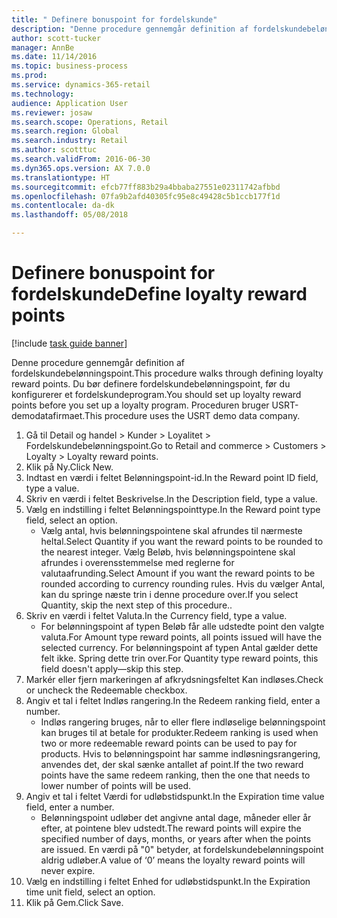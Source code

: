 ```yaml
--- 
title: " Definere bonuspoint for fordelskunde"
description: "Denne procedure gennemgår definition af fordelskundebelønningspoint."
author: scott-tucker
manager: AnnBe
ms.date: 11/14/2016
ms.topic: business-process
ms.prod: 
ms.service: dynamics-365-retail
ms.technology: 
audience: Application User
ms.reviewer: josaw
ms.search.scope: Operations, Retail
ms.search.region: Global
ms.search.industry: Retail
ms.author: scotttuc
ms.search.validFrom: 2016-06-30
ms.dyn365.ops.version: AX 7.0.0
ms.translationtype: HT
ms.sourcegitcommit: efcb77ff883b29a4bbaba27551e02311742afbbd
ms.openlocfilehash: 07fa9b2afd40305fc95e8c49428c5b1ccb177f1d
ms.contentlocale: da-dk
ms.lasthandoff: 05/08/2018

---
```

# <a name="define-loyalty-reward-points"></a><span data-ttu-id="8ce3b-103"> Definere bonuspoint for fordelskunde</span><span class="sxs-lookup"><span data-stu-id="8ce3b-103">Define loyalty reward points</span></span>

[!include [task guide banner](../includes/task-guide-banner.md)]

<span data-ttu-id="8ce3b-104">Denne procedure gennemgår definition af fordelskundebelønningspoint.</span><span class="sxs-lookup"><span data-stu-id="8ce3b-104">This procedure walks through defining loyalty reward points.</span></span> <span data-ttu-id="8ce3b-105">Du bør definere fordelskundebelønningspoint, før du konfigurerer et fordelskundeprogram.</span><span class="sxs-lookup"><span data-stu-id="8ce3b-105">You should set up loyalty reward points before you set up a loyalty program.</span></span> <span data-ttu-id="8ce3b-106">Proceduren bruger USRT-demodatafirmaet.</span><span class="sxs-lookup"><span data-stu-id="8ce3b-106">This procedure uses the USRT demo data company.</span></span>

1. <span data-ttu-id="8ce3b-107">Gå til Detail og handel > Kunder > Loyalitet > Fordelskundebelønningspoint.</span><span class="sxs-lookup"><span data-stu-id="8ce3b-107">Go to Retail and commerce > Customers > Loyalty > Loyalty reward points.</span></span>
2. <span data-ttu-id="8ce3b-108">Klik på Ny.</span><span class="sxs-lookup"><span data-stu-id="8ce3b-108">Click New.</span></span>
3. <span data-ttu-id="8ce3b-109">Indtast en værdi i feltet Belønningspoint-id.</span><span class="sxs-lookup"><span data-stu-id="8ce3b-109">In the Reward point ID field, type a value.</span></span>
4. <span data-ttu-id="8ce3b-110">Skriv en værdi i feltet Beskrivelse.</span><span class="sxs-lookup"><span data-stu-id="8ce3b-110">In the Description field, type a value.</span></span>
5. <span data-ttu-id="8ce3b-111">Vælg en indstilling i feltet Belønningspointtype.</span><span class="sxs-lookup"><span data-stu-id="8ce3b-111">In the Reward point type field, select an option.</span></span>
    * <span data-ttu-id="8ce3b-112">Vælg antal, hvis belønningspointene skal afrundes til nærmeste heltal.</span><span class="sxs-lookup"><span data-stu-id="8ce3b-112">Select Quantity if you want the reward points to be rounded to the nearest integer.</span></span> <span data-ttu-id="8ce3b-113">Vælg Beløb, hvis belønningspointene skal afrundes i overensstemmelse med reglerne for valutaafrunding.</span><span class="sxs-lookup"><span data-stu-id="8ce3b-113">Select Amount if you want the reward points to be rounded according to currency rounding rules.</span></span> <span data-ttu-id="8ce3b-114">Hvis du vælger Antal, kan du springe næste trin i denne procedure over.</span><span class="sxs-lookup"><span data-stu-id="8ce3b-114">If you select Quantity, skip the next step of this procedure..</span></span>  
6. <span data-ttu-id="8ce3b-115">Skriv en værdi i feltet Valuta.</span><span class="sxs-lookup"><span data-stu-id="8ce3b-115">In the Currency field, type a value.</span></span>
    * <span data-ttu-id="8ce3b-116">For belønningspoint af typen Beløb får alle udstedte point den valgte valuta.</span><span class="sxs-lookup"><span data-stu-id="8ce3b-116">For Amount type reward points, all points issued will have the selected currency.</span></span> <span data-ttu-id="8ce3b-117">For belønningspoint af typen Antal gælder dette felt ikke. Spring dette trin over.</span><span class="sxs-lookup"><span data-stu-id="8ce3b-117">For Quantity type reward points, this field doesn't apply—skip this step.</span></span>  
7. <span data-ttu-id="8ce3b-118">Markér eller fjern markeringen af afkrydsningsfeltet Kan indløses.</span><span class="sxs-lookup"><span data-stu-id="8ce3b-118">Check or uncheck the Redeemable checkbox.</span></span>
8. <span data-ttu-id="8ce3b-119">Angiv et tal i feltet Indløs rangering.</span><span class="sxs-lookup"><span data-stu-id="8ce3b-119">In the Redeem ranking field, enter a number.</span></span>
    * <span data-ttu-id="8ce3b-120">Indløs rangering bruges, når to eller flere indløselige belønningspoint kan bruges til at betale for produkter.</span><span class="sxs-lookup"><span data-stu-id="8ce3b-120">Redeem ranking is used when two or more redeemable reward points can be used to pay for products.</span></span> <span data-ttu-id="8ce3b-121">Hvis to belønningspoint har samme indløsningsrangering, anvendes det, der skal sænke antallet af point.</span><span class="sxs-lookup"><span data-stu-id="8ce3b-121">If the two reward points have the same redeem ranking, then the one that needs to lower number of points will be used.</span></span>  
9. <span data-ttu-id="8ce3b-122">Angiv et tal i feltet Værdi for udløbstidspunkt.</span><span class="sxs-lookup"><span data-stu-id="8ce3b-122">In the Expiration time value field, enter a number.</span></span>
    * <span data-ttu-id="8ce3b-123">Belønningspoint udløber det angivne antal dage, måneder eller år efter, at pointene blev udstedt.</span><span class="sxs-lookup"><span data-stu-id="8ce3b-123">The reward points will expire the specified number of days, months, or years after when the points are issued.</span></span> <span data-ttu-id="8ce3b-124">En værdi på "0" betyder, at fordelskundebelønningspoint aldrig udløber.</span><span class="sxs-lookup"><span data-stu-id="8ce3b-124">A value of ‘0’ means the loyalty reward points will never expire.</span></span>  
10. <span data-ttu-id="8ce3b-125">Vælg en indstilling i feltet Enhed for udløbstidspunkt.</span><span class="sxs-lookup"><span data-stu-id="8ce3b-125">In the Expiration time unit field, select an option.</span></span>
11. <span data-ttu-id="8ce3b-126">Klik på Gem.</span><span class="sxs-lookup"><span data-stu-id="8ce3b-126">Click Save.</span></span>



